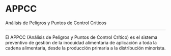 # APPCC

Análisis de Peligros y Puntos de Control Críticos

______________________________________________________________________

El APPCC (Análisis de Peligros y Puntos de Control Crítico) es el sistema preventivo de gestión de la inocuidad alimentaria de aplicación a toda la cadena alimentaria, desde la producción primaria a la distribución minorista.
